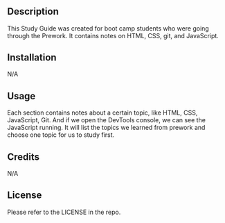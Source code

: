 # <Prework Study Guide Webpage>

## Description

This Study Guide was created for boot camp students who were going through the Prework. It contains notes on HTML, CSS, git, and JavaScript.

## Installation

N/A

## Usage

Each section contains notes about a certain topic, like HTML, CSS, JavaScript, Git. And if we open the DevTools console, we can see the JavaScript running. It will list the topics we learned from prework and choose one topic for us to study first.

## Credits

N/A

## License

Please refer to the LICENSE in the repo.
